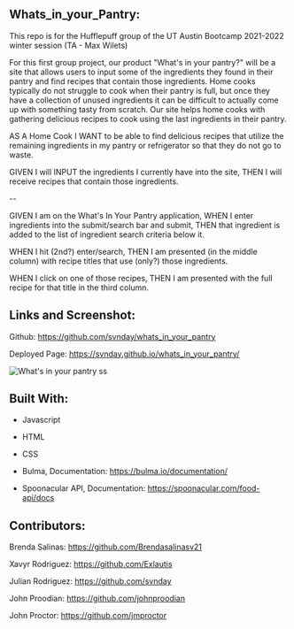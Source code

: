 ## Whats_in_your_Pantry:

This repo is for the Hufflepuff group of the UT Austin Bootcamp 2021-2022 winter session (TA - Max Wilets)  

For this first group project, our product "What's in your pantry?" will be a site that allows users to input some of the ingredients they found in their pantry and find recipes that contain those ingredients. Home cooks typically do not struggle to cook when their pantry is full, but once they have a collection of unused ingredients it can be difficult to actually come up with something tasty from scratch. Our site helps home cooks with gathering delicious recipes to cook using the last ingredients in their pantry.


AS A Home Cook I WANT to be able to find delicious recipes that utilize the remaining ingredients in my pantry or refrigerator so that they do not go to waste.

GIVEN I will INPUT the ingredients I currently have into the site, THEN I will receive recipes that contain those ingredients. 

--

GIVEN I am on the What's In Your Pantry application,
WHEN I enter ingredients into the submit/search bar and submit, 
THEN that ingredient is added to the list of ingredient search criteria below it.

WHEN I hit (2nd?) enter/search,
THEN I am presented (in the middle column) with recipe titles that use (only?) those ingredients.

WHEN I click on one of those recipes,
THEN I am presented with the full recipe for that title in the third column.

## Links and Screenshot:

Github: https://github.com/svnday/whats_in_your_pantry

Deployed Page: https://svnday.github.io/whats_in_your_pantry/

![What's in your pantry ss](https://user-images.githubusercontent.com/92322247/147301734-238ce7fa-c555-4719-a16b-c089149483ef.png)

## Built With:

- Javascript

- HTML

- CSS

- Bulma, Documentation: https://bulma.io/documentation/

- Spoonacular API, Documentation: https://spoonacular.com/food-api/docs

## Contributors:

Brenda Salinas: https://github.com/Brendasalinasv21

Xavyr Rodriguez: https://github.com/Exlautis

Julian Rodriguez: https://github.com/svnday

John Proodian: https://github.com/johnproodian

John Proctor: https://github.com/jmproctor
